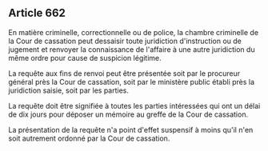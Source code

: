 Article 662
----
En matière criminelle, correctionnelle ou de police, la chambre criminelle de la
Cour de cassation peut dessaisir toute juridiction d'instruction ou de jugement
et renvoyer la connaissance de l'affaire à une autre juridiction du même ordre
pour cause de suspicion légitime.

La requête aux fins de renvoi peut être présentée soit par le procureur général
près la Cour de cassation, soit par le ministère public établi près la
juridiction saisie, soit par les parties.

La requête doit être signifiée à toutes les parties intéressées qui ont un délai
de dix jours pour déposer un mémoire au greffe de la Cour de cassation.

La présentation de la requête n'a point d'effet suspensif à moins qu'il n'en
soit autrement ordonné par la Cour de cassation.

